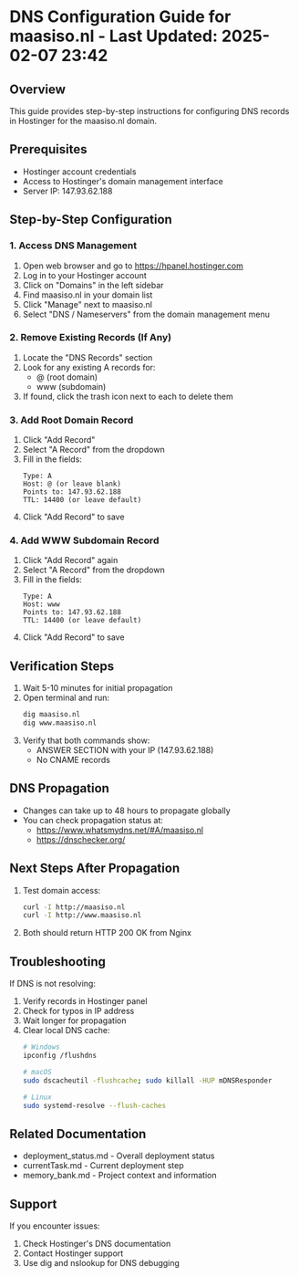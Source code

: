 # DNS Configuration Guide for maasiso.nl - Last Updated: 2025-02-07 23:42

## Overview
This guide provides step-by-step instructions for configuring DNS records in Hostinger for the maasiso.nl domain.

## Prerequisites
- Hostinger account credentials
- Access to Hostinger's domain management interface
- Server IP: 147.93.62.188

## Step-by-Step Configuration

### 1. Access DNS Management
1. Open web browser and go to https://hpanel.hostinger.com
2. Log in to your Hostinger account
3. Click on "Domains" in the left sidebar
4. Find maasiso.nl in your domain list
5. Click "Manage" next to maasiso.nl
6. Select "DNS / Nameservers" from the domain management menu

### 2. Remove Existing Records (If Any)
1. Locate the "DNS Records" section
2. Look for any existing A records for:
   - @ (root domain)
   - www (subdomain)
3. If found, click the trash icon next to each to delete them

### 3. Add Root Domain Record
1. Click "Add Record"
2. Select "A Record" from the dropdown
3. Fill in the fields:
   ```
   Type: A
   Host: @ (or leave blank)
   Points to: 147.93.62.188
   TTL: 14400 (or leave default)
   ```
4. Click "Add Record" to save

### 4. Add WWW Subdomain Record
1. Click "Add Record" again
2. Select "A Record" from the dropdown
3. Fill in the fields:
   ```
   Type: A
   Host: www
   Points to: 147.93.62.188
   TTL: 14400 (or leave default)
   ```
4. Click "Add Record" to save

## Verification Steps
1. Wait 5-10 minutes for initial propagation
2. Open terminal and run:
   ```bash
   dig maasiso.nl
   dig www.maasiso.nl
   ```
3. Verify that both commands show:
   - ANSWER SECTION with your IP (147.93.62.188)
   - No CNAME records

## DNS Propagation
- Changes can take up to 48 hours to propagate globally
- You can check propagation status at:
  * https://www.whatsmydns.net/#A/maasiso.nl
  * https://dnschecker.org/

## Next Steps After Propagation
1. Test domain access:
   ```bash
   curl -I http://maasiso.nl
   curl -I http://www.maasiso.nl
   ```
2. Both should return HTTP 200 OK from Nginx

## Troubleshooting
If DNS is not resolving:
1. Verify records in Hostinger panel
2. Check for typos in IP address
3. Wait longer for propagation
4. Clear local DNS cache:
   ```bash
   # Windows
   ipconfig /flushdns
   
   # macOS
   sudo dscacheutil -flushcache; sudo killall -HUP mDNSResponder
   
   # Linux
   sudo systemd-resolve --flush-caches
   ```

## Related Documentation
- deployment_status.md - Overall deployment status
- currentTask.md - Current deployment step
- memory_bank.md - Project context and information

## Support
If you encounter issues:
1. Check Hostinger's DNS documentation
2. Contact Hostinger support
3. Use dig and nslookup for DNS debugging